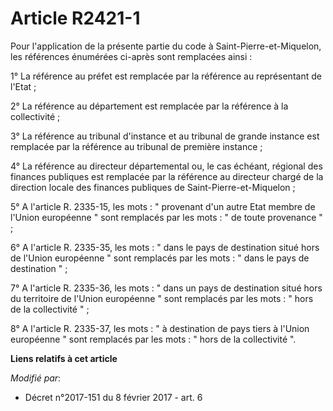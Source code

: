 # Article R2421-1

Pour l'application de la présente partie du code à Saint-Pierre-et-Miquelon, les références énumérées ci-après sont
remplacées ainsi : 

1° La référence au préfet est remplacée par la référence au représentant de l'Etat ; 

2° La référence au département est remplacée par la référence à la collectivité ; 

3° La référence au tribunal d'instance et au tribunal de grande instance est remplacée par la référence au tribunal de
première instance ; 

4° La référence au directeur départemental ou, le cas échéant, régional des finances publiques est remplacée par la référence
au directeur chargé de la direction locale des finances publiques de Saint-Pierre-et-Miquelon ; 

5° A l'article R. 2335-15, les mots : " provenant d'un autre Etat membre de l'Union européenne " sont remplacés par les
mots : " de toute provenance " ; 

6° A l'article R. 2335-35, les mots : " dans le pays de destination situé hors de l'Union européenne " sont remplacés par les
mots : " dans le pays de destination " ; 

7° A l'article R. 2335-36, les mots : " dans un pays de destination situé hors du territoire de l'Union européenne " sont
remplacés par les mots : " hors de la collectivité " ; 

8° A l'article R. 2335-37, les mots : " à destination de pays tiers à l'Union européenne " sont remplacés par les mots : "
hors de la collectivité ".

**Liens relatifs à cet article**

_Modifié par_:

  - Décret n°2017-151 du 8 février 2017 - art. 6
